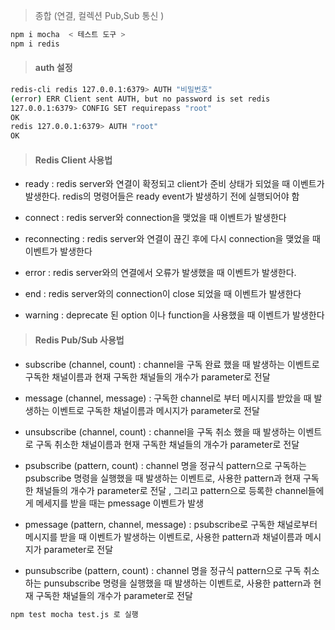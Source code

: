 >  종합 (연결, 컬렉션 Pub,Sub 통신  )

``` bash
npm i mocha  < 테스트 도구 >
npm i redis
 ```


> #### auth 설정
 ```bash
redis-cli redis 127.0.0.1:6379> AUTH "비밀번호" 
(error) ERR Client sent AUTH, but no password is set redis 
127.0.0.1:6379> CONFIG SET requirepass "root" 
OK 
redis 127.0.0.1:6379> AUTH "root"
 OK

```


> #### Redis Client 사용법

- ready : redis server와 연결이 확정되고 client가 준비 상태가 되었을 때 이벤트가 발생한다. redis의 명령어들은 ready event가 발생하기 전에 실행되어야 함            


- connect : redis server와 connection을 맺었을 때 이벤트가 발생한다


- reconnecting : redis server와 연결이 끊긴 후에 다시 connection을 맺었을 때 이벤트가 발생한다


- error : redis server와의 연결에서 오류가 발생했을 때 이벤트가 발생한다.


- end : redis server와의 connection이 close 되었을 때 이벤트가 발생한다


- warning : deprecate 된 option 이나 function을 사용했을 때 이벤트가 발생한다


> #### Redis Pub/Sub 사용법

- subscribe (channel, count) : channel을 구독 완료 했을 때 발생하는 이벤트로 구독한 채널이름과 현재 구독한 채널들의 개수가 parameter로 전달


- message (channel, message) : 구독한 channel로 부터 메시지를 받았을 때 발생하는 이벤트로 구독한 채널이름과 메시지가 parameter로 전달


- unsubscribe (channel, count) : channel을 구독 취소 했을 때 발생하는 이벤트로 구독 취소한 채널이름과 현재 구독한 채널들의 개수가 parameter로 전달


- psubscribe (pattern, count) : channel 명을 정규식 pattern으로 구독하는 psubscribe 명령을 실행했을 때 발생하는 이벤트로, 사용한 pattern과 현재 구독한 채널들의 개수가 parameter로 전달 ,  그리고 pattern으로 등록한 channel들에게 메세지를 받을 때는 pmessage 이벤트가 발생


- pmessage (pattern, channel, message) : psubscribe로 구독한 채널로부터 메시지를 받을 때 이벤트가 발생하는 이벤트로, 사용한 pattern과 채널이름과 메시지가 parameter로 전달


- punsubscribe (pattern, count) : channel 명을 정규식 pattern으로 구독 취소하는 punsubscribe 명령을 실행했을 때 발생하는 이벤트로, 사용한 pattern과 현재 구독한 채널들의 개수가 parameter로 전달


```bash
npm test mocha test.js 로 실행
```
